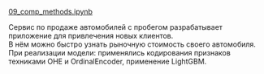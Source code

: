 [9]: https://github.com/ponandrew100/y_praktikum/blob/master/09_comp_methods/09_comp_methods.ipynb 

[09_comp_methods.ipynb][9]  

Сервис по продаже автомобилей с пробегом разрабатывает приложение для привлечения новых клиентов.  
В нём можно быстро узнать рыночную стоимость своего автомобиля.  
При реализации модели: применялись кодирования признаков техниками OHE и OrdinalEncoder, применение LightGBM.
